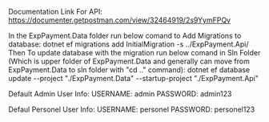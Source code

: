 Documentation Link For API: https://documenter.getpostman.com/view/32464919/2s9YymFPQv

In the ExpPayment.Data folder run below comand to Add Migrations to database:
  dotnet ef migrations add InitialMigration -s ../ExpPayment.Api/ 
Then To update database with the migration run below comand in Sln Folder (Which is upper folder of ExpPayment.Data and generally can move from ExpPayment.Data to sln folder with "cd .." command):
  dotnet ef database update --project "./ExpPayment.Data" --startup-project "./ExpPayment.Api"

Default Admin User Info:
USERNAME: admin
PASSWORD: admin123

Defaul Personel User Info:
USERNAME: personel
PASSWORD: personel123
